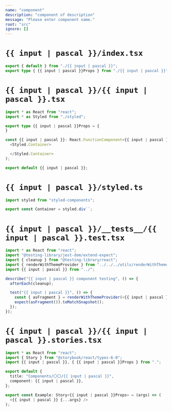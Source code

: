```yaml
---
name: "component"
description: "component of description"
message: "Please enter component name."
root: "src"
ignore: []
---
```


# `{{ input | pascal }}/index.tsx`

```typescript
export { default } from "./{{ input | pascal }}";
export type { {{ input | pascal }}Props } from "./{{ input | pascal }}";

```

# `{{ input | pascal }}/{{ input | pascal }}.tsx`

```typescript
import * as React from "react";
import * as Styled from "./styled";

export type {{ input | pascal }}Props = {
}

const {{ input | pascal }}: React.FunctionComponent<{{ input | pascal }}Props> = () => (
  <Styled.Container>

  </Styled.Container>
);

export default {{ input | pascal }};

```

# `{{ input | pascal }}/styled.ts`

```typescript
import styled from "styled-components";

export const Container = styled.div``;

```

# `{{ input | pascal }}/__tests__/{{ input | pascal }}.test.tsx`

```typescript
import * as React from "react";
import "@testing-library/jest-dom/extend-expect";
import { cleanup } from "@testing-library/react";
import { renderWithThemeProvider } from "../../../utils/renderWithThemeProvider";
import {{ input | pascal }} from "../";

describe("{{ input | pascal }} component testing", () => {
  afterEach(cleanup);

  test("{{ input | pascal }}", () => {
    const { asFragment } = renderWithThemeProvider(<{{ input | pascal }} />);
    expect(asFragment()).toMatchSnapshot();
  });
});

```

# `{{ input | pascal }}/{{ input | pascal }}.stories.tsx`

```typescript
import * as React from "react";
import { Story } from "@storybook/react/types-6-0";
import {{ input | pascal }}, { {{ input | pascal }}Props } from ".";

export default {
  title: "Components/〇〇/{{ input | pascal }}",
  component: {{ input | pascal }},
};

export const Example: Story<{{ input | pascal }}Props> = (args) => (
  <{{ input | pascal }} {...args} />
);
```
